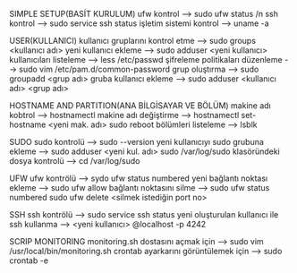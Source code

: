   SIMPLE SETUP(BASİT KURULUM)
ufw kontrol --> sudo ufw status /n
ssh kontrol --> sudo service ssh status
işletim sistemi kontrol --> uname -a

  USER(KULLANICI)
kullanıcı gruplarını kontrol etme --> sudo groups <kullanıcı adı>
yeni kullanıcı ekleme --> sudo adduser <yeni kullanıcı>
kullanıcıları listeleme --> less /etc/passwd
şifreleme politikaları düzenleme --> sudo vim /etc/pam.d/common-password
grup oluştırma --> sudo groupadd <grup adı>
gruba kullanıcı ekleme --> sudo adduser <kullanıcı adı> <grup adı>

  HOSTNAME AND PARTITION(ANA BİLGİSAYAR VE BÖLÜM)
makine adı kobtrol --> hostnamectl
makine adı değiştirme --> hostnamectl set-hostname <yeni mak. adı>
                          sudo reboot
bölümleri listeleme --> lsblk

  SUDO
sudo kontrolü --> sudo --version
yeni kullanıcıyı sudo grubuna ekleme --> sudo adduser <yeni kul. adı> sudo
/var/log/sudo klasöründeki dosya kontrolü --> cd /var/log/sudo

  UFW
ufw kontrölü --> sydo ufw status numbered
yeni bağlantı noktası ekleme --> sudo ufw allow <port num>
bağlantı noktasını silme --> sudo ufw status numbered
                             sudo ufw delete <silmek istediğin port no>

  SSH
ssh kontrölü --> sudo service ssh status
yeni oluşturulan kullanıcı ile ssh kullanma --> <yeni kullanıcı> @localhost -p 4242

  SCRIP MONITORING
monitoring.sh dostasını açmak için --> sudo vim /usr/local/bin/monitoring.sh
crontab ayarkarını görüntülemek için --> sudo crontab -e
